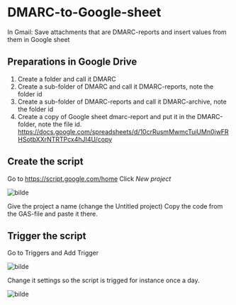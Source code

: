 # DMARC-to-Google-sheet
In Gmail: Save attachments that are DMARC-reports and insert values from them in Google sheet

## Preparations in Google Drive
1. Create a folder and call it DMARC
2. Create a sub-folder of DMARC and call it DMARC-reports, note the folder id
3. Create a sub-folder of DMARC-reports and call it DMARC-archive, note the folder id
4. Create a copy of Google sheet dmarc-report and put it in the DMARC-folder, note the file id. 
https://docs.google.com/spreadsheets/d/10crRusmMwmcTuiUMn0jwFRHSotbXXrNTRTPcx4hJI4U/copy

## Create the script
Go to https://script.google.com/home
Click *New project* 

![bilde](https://user-images.githubusercontent.com/50026860/120083438-f87f0c00-c0c8-11eb-8398-d2543a135e13.png)

Give the project a name (change the Untitled project)
Copy the code from the GAS-file and paste it there.

## Trigger the script
Go to Triggers and Add Trigger

![bilde](https://user-images.githubusercontent.com/50026860/120083982-da1b0f80-c0cc-11eb-87ba-e992c19d5919.png)

Change it settings so the script is trigged for instance once a day. 

![bilde](https://user-images.githubusercontent.com/50026860/120084012-2b2b0380-c0cd-11eb-8589-9271cc9f9d7e.png)

